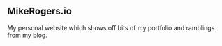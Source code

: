 ## MikeRogers.io ##

My personal website which shows off bits of my portfolio and ramblings from my blog.